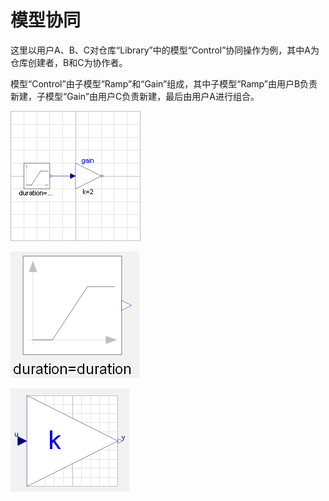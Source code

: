 # 模型协同

这里以用户A、B、C对仓库“Library”中的模型“Control”协同操作为例，其中A为仓库创建者，B和C为协作者。

模型“Control”由子模型“Ramp”和“Gain”组成，其中子模型“Ramp”由用户B负责新建，子模型“Gain”由用户C负责新建，最后由用户A进行组合。

![&#x6A21;&#x578B;&#x201C;Control&#x201D;](../../.gitbook/assets/mo-xing-xie-tong-1.png)

![&#x5B50;&#x6A21;&#x578B;&#x201C;Ramp&#x201D;](../../.gitbook/assets/mo-xing-xie-tong-2.png)

![&#x5B50;&#x6A21;&#x578B;&#x201C;Gain&#x201D;](../../.gitbook/assets/mo-xing-xie-tong-3.png)



